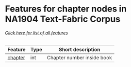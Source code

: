 # Features for chapter nodes in NA1904 Text-Fabric Corpus
###### [Click here for list of all features](home.md#readme)

Feature | Type | Short description
--- | --- | ---
[chapter](chapter.md#readme) | int | Chapter number inside book
